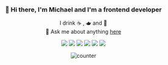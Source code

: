 <div align="center">
  
  
### 👋 Hi there, I'm Michael and I'm a frontend developer

I drink  ☕️  , 🫖 and 🍺    
💬  Ask me about anything [here](https://github.com/loveky/loveky/issues)

![](https://img.shields.io/badge/OS-Mac_OS-informational?style=flat-square&logo=apple&logoColor=white&color=2bbc8a)
![](https://img.shields.io/badge/Editor-VS_Code-informational?style=flat&logo=visual-studio-code&logoColor=white&color=2bbc8a)
![](https://img.shields.io/badge/Code-TypeScript-informational?style=flat&logo=typescript&logoColor=white&color=2bbc8a)
![](https://img.shields.io/badge/Code-Node.js-informational?style=flat&logo=node.js&logoColor=white&color=2bbc8a)
![](https://img.shields.io/badge/Code-React-informational?style=flat&logo=react&logoColor=white&color=2bbc8a)
![](https://img.shields.io/badge/Source_Control-Git-informational?style=flat&logo=git&logoColor=white&color=2bbc8a)


![counter](https://en4i7xr4i89ckpx.m.pipedream.net)

</div>
<!--
**loveky/loveky** is a ✨ _special_ ✨ repository because its `README.md` (this file) appears on your GitHub profile.

Here are some ideas to get you started:

- 🔭 I’m currently working on ...
- 🌱 I’m currently learning ...
- 👯 I’m looking to collaborate on ...
- 🤔 I’m looking for help with ...

- 📫 How to reach me: ...
- 😄 Pronouns: ...
- ⚡ Fun fact: ...
-->

